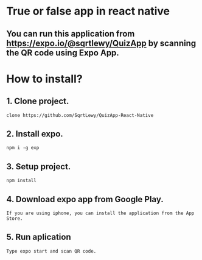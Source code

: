 # True or false app in react native
## You can run this application from https://expo.io/@sqrtlewy/QuizApp by scanning the QR code using Expo App.

# How to install?
## 1. Clone project.
```
clone https://github.com/SqrtLewy/QuizApp-React-Native
```

## 2. Install expo.
```
npm i -g exp
```

## 3. Setup project.
```
npm install
```

## 4. Download expo app from Google Play.
```
If you are using iphone, you can install the application from the App Store.
```

## 5. Run aplication
```
Type expo start and scan QR code.
```
